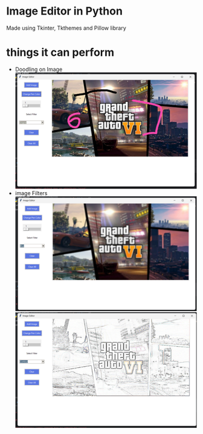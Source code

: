 # Image Editor in Python
Made using Tkinter, Tkthemes and Pillow library 

# things it can perform
- Doodling on Image
  ![preview img](/images/lines.png)
- image Filters
   ![preview img](/images/11.png)
   ![preview img](/images/22.png)

